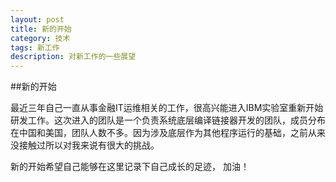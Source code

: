 ```yaml
---
layout: post
title: 新的开始
category: 技术
tags: 新工作
description: 对新工作的一些展望
---
```

##新的开始

最近三年自己一直从事金融IT运维相关的工作，很高兴能进入IBM实验室重新开始研发工作。这次进入的团队是一个负责系统底层编译链接器开发的团队，成员分布在中国和美国，团队人数不多。因为涉及底层作为其他程序运行的基础，之前从来没接触过所以对我来说有很大的挑战。


新的开始希望自己能够在这里记录下自己成长的足迹， 加油！
